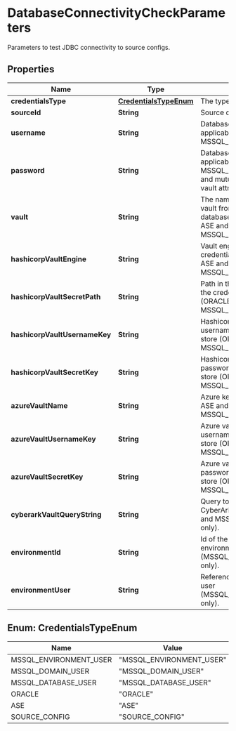

# DatabaseConnectivityCheckParameters

Parameters to test JDBC connectivity to source configs.

## Properties

Name | Type | Description | Notes
------------ | ------------- | ------------- | -------------
**credentialsType** | [**CredentialsTypeEnum**](#CredentialsTypeEnum) | The type of credentials. | 
**sourceId** | **String** | Source database config Id. | 
**username** | **String** | Database username (Not applicable for MSSQL_ENVIRONMENT_USER). |  [optional]
**password** | **String** | Database password (Not applicable for MSSQL_ENVIRONMENT_USER and mutually exclusive with vault attributes). |  [optional]
**vault** | **String** | The name or reference of the vault from which to read the database credentials (ORACLE, ASE and MSSQL_DOMAIN_USER only). |  [optional]
**hashicorpVaultEngine** | **String** | Vault engine name where the credential is stored (ORACLE, ASE and MSSQL_DOMAIN_USER only). |  [optional]
**hashicorpVaultSecretPath** | **String** | Path in the vault engine where the credential is stored (ORACLE, ASE and MSSQL_DOMAIN_USER only). |  [optional]
**hashicorpVaultUsernameKey** | **String** | Hashicorp vault key for the username in the key-value store (ORACLE, ASE and MSSQL_DOMAIN_USER only). |  [optional]
**hashicorpVaultSecretKey** | **String** | Hashicorp vault key for the password in the key-value store (ORACLE, ASE and MSSQL_DOMAIN_USER only). |  [optional]
**azureVaultName** | **String** | Azure key vault name (ORACLE, ASE and MSSQL_DOMAIN_USER only). |  [optional]
**azureVaultUsernameKey** | **String** | Azure vault key for the username in the key-value store (ORACLE, ASE and MSSQL_DOMAIN_USER only). |  [optional]
**azureVaultSecretKey** | **String** | Azure vault key for the password in the key-value store (ORACLE, ASE and MSSQL_DOMAIN_USER only). |  [optional]
**cyberarkVaultQueryString** | **String** | Query to find a credential in the CyberArk vault (ORACLE, ASE and MSSQL_DOMAIN_USER only). |  [optional]
**environmentId** | **String** | Id of the environment to which environment user belongs (MSSQL_ENVIRONMENT_USER only). |  [optional]
**environmentUser** | **String** | Reference to the environment user (MSSQL_ENVIRONMENT_USER only). |  [optional]



## Enum: CredentialsTypeEnum

Name | Value
---- | -----
MSSQL_ENVIRONMENT_USER | &quot;MSSQL_ENVIRONMENT_USER&quot;
MSSQL_DOMAIN_USER | &quot;MSSQL_DOMAIN_USER&quot;
MSSQL_DATABASE_USER | &quot;MSSQL_DATABASE_USER&quot;
ORACLE | &quot;ORACLE&quot;
ASE | &quot;ASE&quot;
SOURCE_CONFIG | &quot;SOURCE_CONFIG&quot;



